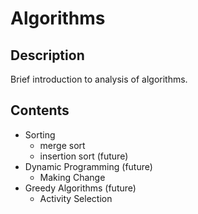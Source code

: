 # Algorithms
## Description
Brief introduction to analysis of algorithms.

## Contents
* Sorting
    * merge sort
    * insertion sort (future)
* Dynamic Programming (future)
    * Making Change
* Greedy Algorithms (future)
    * Activity Selection
